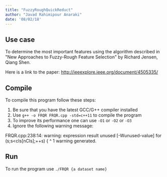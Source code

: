 ```yaml
---
title: "FuzzyRoughQuickReduct"
author: "Javad Rahimipour Anaraki"
date: '08/02/18'
---
```


## Use case
To determine the most important features using the algorithm described in "New Approaches to Fuzzy-Rough Feature Selection" by Richard Jensen, Qiang Shen.

Here is a link to the paper: http://ieeexplore.ieee.org/document/4505335/

## Compile
To compile this program follow these steps:

1. Be sure that you have the latest GCC/G++ compiler installed
2. Use `g++ -o FRQR FRQR.cpp -std=c++11` to compile the program
3. To improve its performance one can use `-O1` or `-O2` or `-O3`
4. Ignore the following warning message:

FRQR.cpp:238:14: warning: expression result unused [-Wunused-value]
for (s;s<cls[nCls];++s) {
^
1 warning generated.

## Run
To run the program use `./FRQR {a dataset name}`

